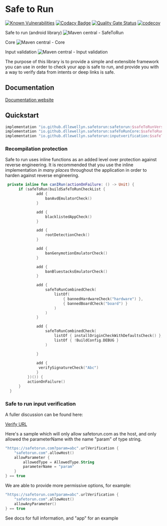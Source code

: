 # Safe to Run

[![Known Vulnerabilities](https://snyk.io/test/github/safetorun/safe_to_run/badge.svg)](https://snyk.io/test/github/safetorun/safe_to_run)
[![Codacy Badge](https://app.codacy.com/project/badge/Grade/64152443e1fa4a30b17a2739294d3d47)](https://www.codacy.com/gh/Safetorun/safe_to_run/dashboard?utm_source=github.com&amp;utm_medium=referral&amp;utm_content=Safetorun/safe_to_run&amp;utm_campaign=Badge_Grade)
[![Quality Gate Status](https://sonarcloud.io/api/project_badges/measure?project=dllewellyn_safe_to_run&metric=alert_status)](https://sonarcloud.io/dashboard?id=dllewellyn_safe_to_run) 
[![codecov](https://codecov.io/gh/Safetorun/safe_to_run/branch/master/graph/badge.svg?token=2CUARL5E6B)](https://codecov.io/gh/Safetorun/safe_to_run)

Safe to run (android library)
![Maven central - SafeToRun](https://maven-badges.herokuapp.com/maven-central/io.github.dllewellyn.safetorun/safetorun/badge.svg)

Core
![Maven central - Core](https://maven-badges.herokuapp.com/maven-central/io.github.dllewellyn.safetorun/safeToRunCore/badge.svg)

Input validation
![Maven central - Input validation](https://maven-badges.herokuapp.com/maven-central/io.github.dllewellyn.safetorun/inputverification/badge.svg)



The purpose of this library is to provide a simple and extensible framework you can use in order to check your app
is safe to run, and provide you with a way to verify data from intents or deep links is safe.  

## Documentation

[Documentation website](http://dllewellyn.github.io/safe_to_run/)

## Quickstart

```groovy
implementation "io.github.dllewellyn.safetorun:safetorun:$safeToRunVersion"
implementation "io.github.dllewellyn.safetorun:safeToRunCore:$safeToRunVersion"
implementation "io.github.dllewellyn.safetorun:inputverification:$safeToRunVersion"
```


### Recompilation protection 

Safe to run uses inline functions as an added level over protection against reverse engineering. It is
recommended that you use the inline implementation *in many places* throughout the application in 
order to harden against reverse engineering.

```kotlin
 private inline fun canIRun(actionOnFailure: () -> Unit) {
      if (safeToRun(buildSafeToRunCheckList {
              add {
                  banAvdEmulatorCheck()
              }

              add {
                  blacklistedAppCheck()
              }

              add {
                  rootDetectionCheck()
              }

              add {
                  banGenymotionEmulatorCheck()
              }

              add {
                  banBluestacksEmulatorCheck()
              }

              add {
                  safeToRunCombinedCheck(
                      listOf(
                          { bannedHardwareCheck("hardware") },
                          { bannedBoardCheck("board") }
                      )
                  )
              }

              add {
                  safeToRunCombinedCheck(
                      listOf { installOriginCheckWithDefaultsCheck() },
                      listOf { !BuildConfig.DEBUG }
                  )

              }
        
              add {
               verifySignatureCheck("Abc")
              }
          })()) {
          actionOnFailure()
      }
  }
```

### Safe to run input verification

A fuller discussion can be found here:

[Verify URL](https://safetorun.github.io/safe_to_run/docs/verifyurls)

Here's a sample which will only allow safetorun.com as the host, and only
allowed the parameterName with the name "param" of type string.

```kotlin
"https://safetorun.com?param=abc".urlVerification {
    "safetorun.com".allowHost()
    allowParameter {
        allowedType = AllowedType.String
        parameterName = "param"
    }
} == true 
```

We are able to provide more permissive options, for example:

```kotlin
"https://safetorun.com?param=abc".urlVerification {
    "safetorun.com".allowHost()
    allowAnyParameter()
} == true
```

See docs for full information, and "app" for an example
